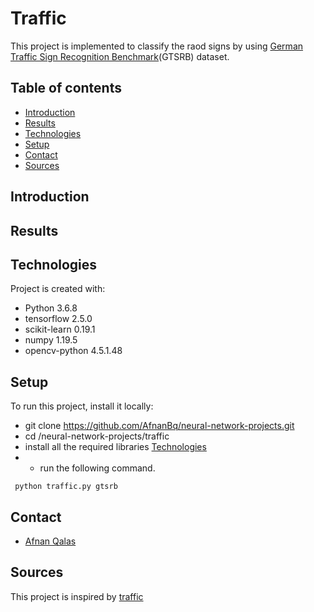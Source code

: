 # Traffic
This project is implemented to classify the raod signs by using [German Traffic Sign Recognition Benchmark](https://benchmark.ini.rub.de/?section=gtsrb&subsection=news)(GTSRB) dataset.

## Table of contents
* [Introduction](#introduction)
* [Results](#results)
* [Technologies](#technologies)
* [Setup](#setup)
* [Contact](#contact)
* [Sources](#sources)

## Introduction


## Results

## Technologies
Project is created with:
* Python 3.6.8
* tensorflow 2.5.0
* scikit-learn 0.19.1
* numpy 1.19.5
* opencv-python 4.5.1.48



## Setup
To run this project, install it locally:
* git clone https://github.com/AfnanBq/neural-network-projects.git
* cd /neural-network-projects/traffic
* install all the required libraries [Technologies](#technologies)
* * run the following command.
```
 python traffic.py gtsrb
```
## Contact
* [Afnan Qalas](http://linkedin.com/in/afnanbalghaith)

## Sources
This project is inspired by [traffic](https://cs50.harvard.edu/ai/2020/projects/5/traffic/)
